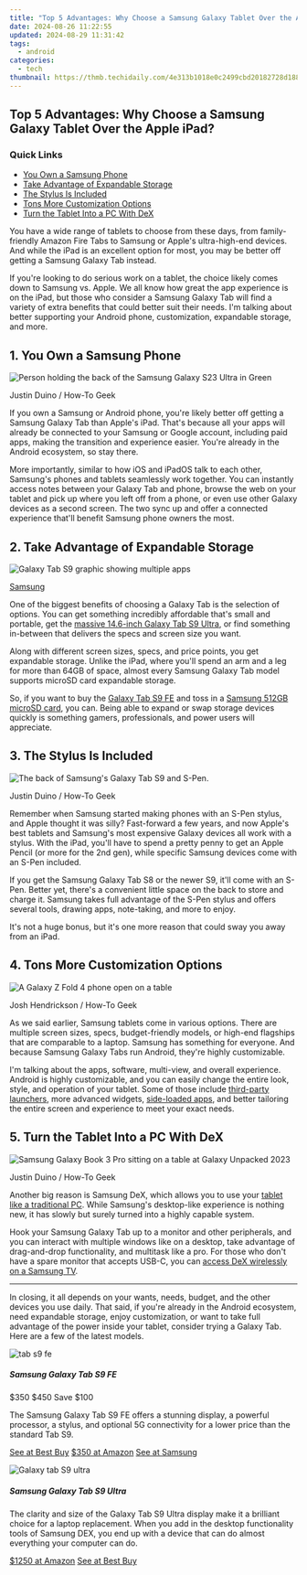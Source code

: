```yaml
---
title: "Top 5 Advantages: Why Choose a Samsung Galaxy Tablet Over the Apple iPad?"
date: 2024-08-26 11:22:55
updated: 2024-08-29 11:31:42
tags:
  - android
categories:
  - tech
thumbnail: https://thmb.techidaily.com/4e313b1018e0c2499cbd20182728d1887cb747f9b7e2192f6f1e12c2015f85ae.jpg
---
```


## Top 5 Advantages: Why Choose a Samsung Galaxy Tablet Over the Apple iPad?

### Quick Links

* [You Own a Samsung Phone](https://change-location.techidaily.com/in-2024-how-and-where-to-find-a-shiny-stone-pokemon-for-xiaomi-redmi-note-12-4g-drfone-by-drfone-virtual-android/)
* [Take Advantage of Expandable Storage](https://remote-screen-capture.techidaily.com/harmony-hub-capture-store-and-review-sounds-for-2024/)
* [The Stylus Is Included](https://iphone-transfer.techidaily.com/in-2024-how-to-transfer-photos-from-apple-iphone-8-to-other-iphone-without-icloud-drfone-by-drfone-transfer-from-ios/)
* [Tons More Customization Options](https://some-knowledge.techidaily.com/2024-approved-facebook-launching-your-first-phenomenal-giving-post/)
* [Turn the Tablet Into a PC With DeX](https://smart-video-creator.techidaily.com/in-2024-trim-and-cut-avi-files-like-a-pro-top-tools-for-every-platform-windows-mac-android-iphone-online/)

 You have a wide range of tablets to choose from these days, from family-friendly Amazon Fire Tabs to Samsung or Apple's ultra-high-end devices. And while the iPad is an excellent option for most, you may be better off getting a Samsung Galaxy Tab instead.

 If you're looking to do serious work on a tablet, the choice likely comes down to Samsung vs. Apple. We all know how great the app experience is on the iPad, but those who consider a Samsung Galaxy Tab will find a variety of extra benefits that could better suit their needs. I'm talking about better supporting your Android phone, customization, expandable storage, and more.

##  1\. You Own a Samsung Phone

![Person holding the back of the Samsung Galaxy S23 Ultra in Green](https://static1.howtogeekimages.com/wordpress/wp-content/uploads/2023/02/5825068b.jpg) 

Justin Duino / How-To Geek

 If you own a Samsung or Android phone, you're likely better off getting a Samsung Galaxy Tab than Apple's iPad. That's because all your apps will already be connected to your Samsung or Google account, including paid apps, making the transition and experience easier. You're already in the Android ecosystem, so stay there.

 More importantly, similar to how iOS and iPadOS talk to each other, Samsung's phones and tablets seamlessly work together. You can instantly access notes between your Galaxy Tab and phone, browse the web on your tablet and pick up where you left off from a phone, or even use other Galaxy devices as a second screen. The two sync up and offer a connected experience that'll benefit Samsung phone owners the most.

##  2\. Take Advantage of Expandable Storage

![Galaxy Tab S9 graphic showing multiple apps](https://static1.howtogeekimages.com/wordpress/wp-content/uploads/2023/12/galaxy-tab-s9-microsd-pc-0725.jpeg) 

[Samsung](https://shop-links.co/link/?exclusive=1&publisher_slug=itechdaily19598&url=https%3A%2F%2Fwww.samsung.com%2Fus%2Ftablets%2Fgalaxy-tab-s9%2F)

 One of the biggest benefits of choosing a Galaxy Tab is the selection of options. You can get something incredibly affordable that's small and portable, get the [massive 14.6-inch Galaxy Tab S9 Ultra](https://facebook-video-content.techidaily.com/updated-revisiting-social-media-written-history-on-your-laptopsphones/), or find something in-between that delivers the specs and screen size you want.

 Along with different screen sizes, specs, and price points, you get expandable storage. Unlike the iPad, where you'll spend an arm and a leg for more than 64GB of space, almost every Samsung Galaxy Tab model supports microSD card expandable storage.

 So, if you want to buy the [Galaxy Tab S9 FE](https://www.amazon.com/SAMSUNG-Dust-Resistant-Powerful-Processor-Lightweight/dp/B0CCX11JT6?tag=hotoge-20&ascsubtag=UUhtgUeUpU2001369&asc%5Frefurl=https%3A%2F%2Fwww.howtogeek.com%2Freasons-to-get-a-samsung-galaxy-tab-instead-of-an-ipad%2F&asc%5Fcampaign=Evergreen) and toss in a [Samsung 512GB microSD card](https://www.amazon.com/SAMSUNG-microSD-MicroSDXC-MB-MD512SA-AM/dp/B0C1PRYPYX/?tag=hotoge-20&ascsubtag=UUhtgUeUpU2001369&asc%5Frefurl=https%3A%2F%2Fwww.howtogeek.com%2Freasons-to-get-a-samsung-galaxy-tab-instead-of-an-ipad%2F&asc%5Fcampaign=Evergreen), you can. Being able to expand or swap storage devices quickly is something gamers, professionals, and power users will appreciate.

##  3\. The Stylus Is Included

![The back of Samsung's Galaxy Tab S9 and S-Pen.](https://static1.howtogeekimages.com/wordpress/wp-content/uploads/2023/12/53070396591_46a13825ba_o-1.jpg) 

Justin Duino / How-To Geek

 Remember when Samsung started making phones with an S-Pen stylus, and Apple thought it was silly? Fast-forward a few years, and now Apple's best tablets and Samsung's most expensive Galaxy devices all work with a stylus. With the iPad, you'll have to spend a pretty penny to get an Apple Pencil (or more for the 2nd gen), while specific Samsung devices come with an S-Pen included.

 If you get the Samsung Galaxy Tab S8 or the newer S9, it'll come with an S-Pen. Better yet, there's a convenient little space on the back to store and charge it. Samsung takes full advantage of the S-Pen stylus and offers several tools, drawing apps, note-taking, and more to enjoy.

 It's not a huge bonus, but it's one more reason that could sway you away from an iPad.

##  4\. Tons More Customization Options

![A Galaxy Z Fold 4 phone open on a table](https://static1.howtogeekimages.com/wordpress/wp-content/uploads/2023/07/c841b4dd.jpg) 

Josh Hendrickson / How-To Geek

 As we said earlier, Samsung tablets come in various options. There are multiple screen sizes, specs, budget-friendly models, or high-end flagships that are comparable to a laptop. Samsung has something for everyone. And because Samsung Galaxy Tabs run Android, they're highly customizable.

 I'm talking about the apps, software, multi-view, and overall experience. Android is highly customizable, and you can easily change the entire look, style, and operation of your tablet. Some of those include [third-party launchers](https://win-answers.techidaily.com/fixing-the-unfixable-your-ultimate-compan-groach-on-keeping-state-of-decay-2-running-smoothly-tips-and-tricks/), more advanced widgets, [side-loaded apps](https://facebook-video-content.techidaily.com/updated-unlock-premium-quality-streaming-on-the-worlds-largest-network/), and better tailoring the entire screen and experience to meet your exact needs.

##  5\. Turn the Tablet Into a PC With DeX

![Samsung Galaxy Book 3 Pro sitting on a table at Galaxy Unpacked 2023](https://static1.howtogeekimages.com/wordpress/wp-content/uploads/2023/02/Samsung-Galaxy-Book-3-Pro-sitting-on-a-table-at-Galaxy-Unpacked-2023.jpg) 

Justin Duino / How-To Geek

 Another big reason is Samsung DeX, which allows you to use your [tablet like a traditional PC](https://youtube-video-recordings.techidaily.com/earning-strategies-for-successful-youtube-shorts-what-you-need-and-how-much-in-2024/). While Samsung's desktop-like experience is nothing new, it has slowly but surely turned into a highly capable system.

 Hook your Samsung Galaxy Tab up to a monitor and other peripherals, and you can interact with multiple windows like on a desktop, take advantage of drag-and-drop functionality, and multitask like a pro. For those who don't have a spare monitor that accepts USB-C, you can [access DeX wirelessly on a Samsung TV](https://shop-links.co/link/?exclusive=1&publisher_slug=itechdaily19598&url=https%3A%2F%2Finsights.samsung.com%2F2022%2F07%2F29%2Fhow-to-use-samsung-dex-wirelessly-on-your-tv-4%2F).

---

 In closing, it all depends on your wants, needs, budget, and the other devices you use daily. That said, if you're already in the Android ecosystem, need expandable storage, enjoy customization, or want to take full advantage of the power inside your tablet, consider trying a Galaxy Tab. Here are a few of the latest models.

![tab s9 fe](https://static1.howtogeekimages.com/wordpress/wp-content/uploads/2023/12/tab-s9-fe.png) 

#####  Samsung Galaxy Tab S9 FE

$350 $450 Save $100 

The Samsung Galaxy Tab S9 FE offers a stunning display, a powerful processor, a stylus, and optional 5G connectivity for a lower price than the standard Tab S9.

[See at Best Buy](https://shop-links.co/link/?exclusive=1&publisher_slug=itechdaily19598&url=https%3A%2F%2Fwww.bestbuy.com%2Fsite%2Fsamsung-galaxy-tablets%2Fsamsung-galaxy-tab-s9-fe%2Fpcmcat1695996756617.c) [$350 at Amazon](https://www.amazon.com/SAMSUNG-Dust-Resistant-Powerful-Processor-Lightweight/dp/B0CCX11JT6?tag=hotoge-20&ascsubtag=UUhtgUeUpU2001369&asc%5Frefurl=https%3A%2F%2Fwww.howtogeek.com%2Freasons-to-get-a-samsung-galaxy-tab-instead-of-an-ipad%2F&asc%5Fcampaign=Evergreen) [See at Samsung](https://shop-links.co/link/?exclusive=1&publisher_slug=itechdaily19598&url=https%3A%2F%2Fwww.samsung.com%2Fus%2Ftablets%2Fgalaxy-tab-s9-fe%2Fbuy%2F) 

![Galaxy tab S9 ultra](https://static1.howtogeekimages.com/wordpress/wp-content/uploads/2023/09/tabs9ultra.png) 

#####  Samsung Galaxy Tab S9 Ultra

The clarity and size of the Galaxy Tab S9 Ultra display make it a brilliant choice for a laptop replacement. When you add in the desktop functionality tools of Samsung DEX, you end up with a device that can do almost everything your computer can do.

[$1250 at Amazon](https://www.amazon.com/SAMSUNG-Factory-Unlocked-SM-X910NZA-Including/dp/B0C89KTG69?tag=hotoge-20&ascsubtag=UUhtgUeUpU2001369&asc%5Frefurl=https%3A%2F%2Fwww.howtogeek.com%2Freasons-to-get-a-samsung-galaxy-tab-instead-of-an-ipad%2F&asc%5Fcampaign=Evergreen) [See at Best Buy](https://shop-links.co/link/?exclusive=1&publisher_slug=itechdaily19598&url=https%3A%2F%2Fwww.bestbuy.com%2Fsite%2Fsamsung-galaxy-tab-s9-ultra-14-6-512gb-wi-fi-with-s-pen-graphite%2F6546677.p%3FskuId%3D6546677)

<ins class="adsbygoogle"
     style="display:block"
     data-ad-format="autorelaxed"
     data-ad-client="ca-pub-7571918770474297"
     data-ad-slot="1223367746"></ins>



<ins class="adsbygoogle"
     style="display:block"
     data-ad-client="ca-pub-7571918770474297"
     data-ad-slot="8358498916"
     data-ad-format="auto"
     data-full-width-responsive="true"></ins>
